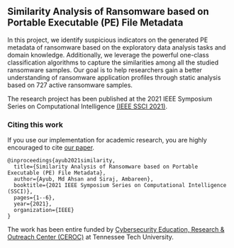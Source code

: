 ## Similarity Analysis of Ransomware based on Portable Executable (PE) File Metadata

In this project, we identify suspicious indicators on the generated PE metadata of ransomware based on the exploratory data analysis tasks and domain knowledge. Additionally, we leverage the powerful one-class classification algorithms to capture the similarities among all the studied ransomware samples. Our goal is to help researchers gain a better understanding of ransomware application profiles through static analysis based on 727 active ransomware samples.

The research project has been published at the 2021 IEEE Symposium Series on Computational Intelligence [(IEEE SSCI 2021)](https://attend.ieee.org/ssci-2021/).


### Citing this work
If you use our implementation for academic research, you are highly encouraged to cite [our paper]().

```
@inproceedings{ayub2021similarity,
  title={Similarity Analysis of Ransomware based on Portable Executable (PE) File Metadata},
  author={Ayub, Md Ahsan and Siraj, Ambareen},
  booktitle={2021 IEEE Symposium Series on Computational Intelligence (SSCI)},
  pages={1--6},
  year={2021},
  organization={IEEE}
}
```

The work has been entire funded by [Cybersecurity Education, Research & Outreach Center (CEROC)](https://www.tntech.edu/ceroc/) at Tennessee Tech University.
